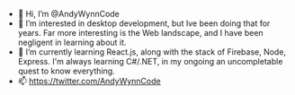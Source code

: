 - 👋 Hi, I’m @AndyWynnCode
- 👀 I’m interested in desktop development, but Ive been doing that for years. Far more interesting is the Web landscape, and I have been negligent in learning about it.
- 🌱 I’m currently learning React.js, along with the stack of Firebase, Node, Express. I'm always learning C#/.NET, in my ongoing an uncompletable quest to know everything.
- 📫 https://twitter.com/AndyWynnCode

<!---
AndyWynnCode/AndyWynnCode is a ✨ special ✨ repository because its `README.md` (this file) appears on your GitHub profile.
You can click the Preview link to take a look at your changes.
--->

